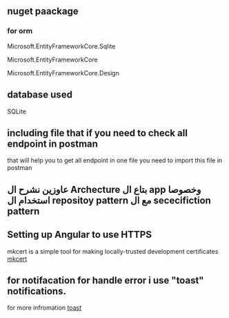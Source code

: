 ## nuget paackage 
### for orm 
Microsoft.EntityFrameworkCore.Sqlite 

Microsoft.EntityFrameworkCore 

Microsoft.EntityFrameworkCore.Design 


##  database used 
SQLite 

## including file that if you need to check all endpoint in postman 
that will help you to get all endpoint in one file you need to import this file in postman 

## عاوزين نشرح ال Archecture بتاع ال app  وخصوصا استخدام ال repositoy pattern مع ال sececifiction pattern 

## Setting up Angular to use HTTPS
mkcert is a simple tool for making locally-trusted development certificates   [mkcert](https://github.com/FiloSottile/mkcert)

## for notifacation for handle error i use "toast" notifications. 
for more infromation   [toast](https://github.com/scttcper/ngx-toastr)


